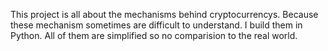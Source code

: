 This project is all about the mechanisms behind cryptocurrencys. Because these mechanism sometimes are difficult to understand. I build them in Python. All of them are simplified so no comparision to the real world. 
